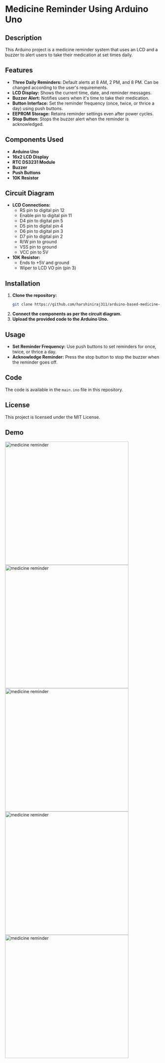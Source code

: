 # Medicine Reminder Using Arduino Uno

## Description
This Arduino project is a medicine reminder system that uses an LCD and a buzzer to alert users to take their medication at set times daily.

## Features
- **Three Daily Reminders:** Default alerts at 8 AM, 2 PM, and 8 PM. Can be changed according to the user's requirements.
- **LCD Display:** Shows the current time, date, and reminder messages.
- **Buzzer Alert:** Notifies users when it's time to take their medication.
- **Button Interface:** Set the reminder frequency (once, twice, or thrice a day) using push buttons.
- **EEPROM Storage:** Retains reminder settings even after power cycles.
- **Stop Button:** Stops the buzzer alert when the reminder is acknowledged.

## Components Used
- **Arduino Uno**
- **16x2 LCD Display**
- **RTC DS3231 Module**
- **Buzzer**
- **Push Buttons**
- **10K Resistor**

## Circuit Diagram
- **LCD Connections:**
  - RS pin to digital pin 12
  - Enable pin to digital pin 11
  - D4 pin to digital pin 5
  - D5 pin to digital pin 4
  - D6 pin to digital pin 3
  - D7 pin to digital pin 2
  - R/W pin to ground
  - VSS pin to ground
  - VCC pin to 5V
- **10K Resistor:**
  - Ends to +5V and ground
  - Wiper to LCD VO pin (pin 3)

## Installation
1. **Clone the repository:**
   ```bash
   git clone https://github.com/harshiniraj311/arduino-based-medicine-reminder-system.git
   ```
2. **Connect the components as per the circuit diagram.**
3. **Upload the provided code to the Arduino Uno.**

## Usage
- **Set Reminder Frequency:** Use push buttons to set reminders for once, twice, or thrice a day.
- **Acknowledge Reminder:** Press the stop button to stop the buzzer when the reminder goes off.

## Code
The code is available in the `main.ino` file in this repository.

## License
This project is licensed under the MIT License.

## Demo
<img src="https://github.com/harshiniraj311/arduino-based-medicine-reminder-system/assets/155360804/1773f13d-1875-4859-b47c-1efac2e93237" alt="medicine reminder" width="400">
<img src="https://github.com/harshiniraj311/arduino-based-medicine-reminder-system/assets/155360804/b4dc13f4-b6dc-40c4-87a4-b81ceb95b114" alt="medicine reminder" width="400">
<img src="https://github.com/harshiniraj311/arduino-based-medicine-reminder-system/assets/155360804/5ce7dfbc-06ca-478c-9be0-afb0cff25bb8" alt="medicine reminder" width="400">
<img src="https://github.com/harshiniraj311/arduino-based-medicine-reminder-system/assets/155360804/3f9776f0-2dc5-4778-8ddb-6f510ffce98f" alt="medicine reminder" width="400">
<img src="https://github.com/harshiniraj311/arduino-based-medicine-reminder-system/assets/155360804/94c210dd-d9a3-44ba-b403-27f0e4179e74" alt="medicine reminder" width="400">


